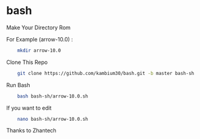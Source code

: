 # bash

Make Your Directory Rom

For Example (arrow-10.0) :

```bash
    mkdir arrow-10.0
```

Clone This Repo


```bash
    git clone https://github.com/kambium30/bash.git -b master bash-sh
```

Run Bash

```bash
    bash bash-sh/arrow-10.0.sh
```

If you want to edit

```bash
    nano bash-sh/arrow-10.0.sh
```


Thanks to Zhantech
